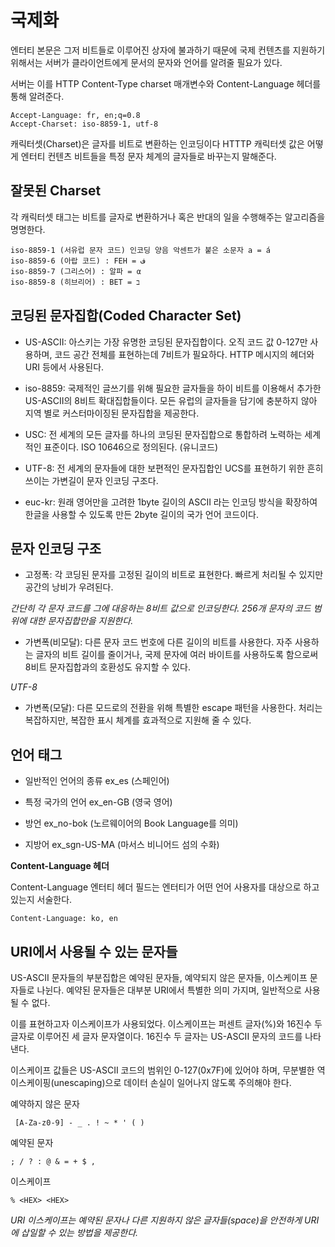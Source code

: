 국제화
=

엔터티 본문은 그저 비트들로 이루어진 상자에 불과하기 때문에 국제 컨텐츠를 지원하기 위해서는 서버가 클라이언트에게 문서의 문자와 언어를 알려줄 필요가 있다. 

서버는 이를 HTTP Content-Type charset 매개변수와 Content-Language 헤더를 통해 알려준다.

```
Accept-Language: fr, en;q=0.8
Accept-Charset: iso-8859-1, utf-8
```

캐릭터셋(Charset)은 글자를 비트로 변환하는 인코딩이다
HTTTP 캐릭터셋 값은 어떻게 엔터티 컨텐츠 비트들을 특정 문자 체계의 글자들로 바꾸는지 말해준다.

잘못된 Charset
-
각 캐릭터셋 태그는 비트를 글자로 변환하거나 혹은 반대의 일을 수행해주는 알고리즘을 명명한다.
```
iso-8859-1 (서유럽 문자 코드) 인코딩 양음 악센트가 붙은 소문자 a = á
iso-8859-6 (아랍 코드) : FEH = ف
iso-8859-7 (그리스어) : 알파 = α
iso-8859-8 (히브리어) : BET = ב
```
코딩된 문자집합(Coded Character Set)
-

- US-ASCII: 아스키는 가장 유명한 코딩된 문자집합이다. 오직 코드 값 0-127만 사용하며, 코드 공간 전체를 표현하는데 7비트가 필요하다. HTTP 메시지의 헤더와 URI 등에서 사용된다.

- iso-8859: 국제적인 글쓰기를 위해 필요한 글자들을 하이 비트를 이용해서 추가한 US-ASCII의 8비트 확대집합들이다. 모든 유럽의 글자들을 담기에 충분하지 않아 지역 별로 커스터마이징된 문자집합을 제공한다.

- USC: 전 세계의 모든 글자를 하나의 코딩된 문자집합으로 통합하려 노력하는 세계적인 표준이다. ISO 10646으로 정의된다. (유니코드)

- UTF-8: 전 세계의 문자들에 대한 보편적인 문자집합인 UCS를 표현하기 위한 흔히 쓰이는 가변길이 문자 인코딩 구조다.

- euc-kr: 원래 영어만을 고려한 1byte 길이의 ASCII 라는 인코딩 방식을 확장하여 한글을 사용할 수 있도록 만든 2byte 길이의 국가 언어 코드이다.

문자 인코딩 구조
-

- 고정폭: 각 코딩된 문자를 고정된 길이의 비트로 표현한다. 빠르게 처리될 수 있지만 공간의 낭비가 우려된다.

*간단히 각 문자 코드를 그에 대응하는 8비트 값으로 인코딩한다.
256개 문자의 코드 범위에 대한 문자집합만을 지원한다.*

- 가변폭(비모달): 다른 문자 코드 번호에 다른 길이의 비트를 사용한다. 자주 사용하는 글자의 비트 길이를 줄이거나, 국제 문자에 여러 바이트를 사용하도록 함으로써 8비트 문자집합과의 호환성도 유지할 수 있다.

*UTF-8*

- 가변폭(모달): 다른 모드로의 전환을 위해 특별한 escape 패턴을 사용한다. 처리는 복잡하지만, 복잡한 표시 체계를 효과적으로 지원해 줄 수 있다.

언어 태그
-
- 일반적인 언어의 종류 ex_es (스페인어)

- 특정 국가의 언어 ex_en-GB (영국 영어)

- 방언 ex_no-bok (노르웨이어의 Book Language를 의미)

- 지방어 ex_sgn-US-MA (마서스 비니어드 섬의 수화)

**Content-Language 헤더**

Content-Language 엔터티 헤더 필드는 엔터티가 어떤 언어 사용자를 대상으로 하고 있는지 서술한다.

```
Content-Language: ko, en    
```

URI에서 사용될 수 있는 문자들
-

US-ASCII 문자들의 부분집합은 예약된 문자들, 예약되지 않은 문자들, 이스케이프 문자들로 나뉜다. 예약된 문자들은 대부분 URI에서 특별한 의미 가지며, 일반적으로 사용될 수 없다.

이를 표현하고자 이스케이프가 사용되었다. 이스케이프는 퍼센트 글자(%)와 16진수 두 글자로 이루어진 세 글자 문자열이다. 16진수 두 글자는 US-ASCII 문자의 코드를 나타낸다.

이스케이프 값들은 US-ASCII 코드의 범위인 0-127(0x7F)에 있어야 하며, 무분별한 역이스케이핑(unescaping)으로 데이터 손실이 일어나지 않도록 주의해야 한다.

예약하지 않은 문자

```
 [A-Za-z0-9] - _ . ! ~ * ' ( )
```

예약된 문자

```
; / ? : @ & = + $ ,
```

이스케이프

```
% <HEX> <HEX>
```

*URI 이스케이프는 예약된 문자나 다른 지원하지 않은 글자들(space)을 안전하게 URI에 삽일할 수 있는 방법을 제공한다.*